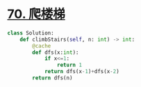 # [70. 爬楼梯](https://leetcode.cn/problems/climbing-stairs/)
```python
class Solution:
    def climbStairs(self, n: int) -> int:
        @cache
        def dfs(x:int):
            if x<=1:
                return 1
            return dfs(x-1)+dfs(x-2)
        return dfs(n)
```